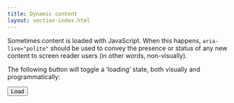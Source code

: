 ```yaml
---
title: Dynamic content
layout: section-index.html
---
```


<style>
  [id="loading"] {
    display: none;
  }
  .open {
    display: block;
  }
</style>

Sometimes content is loaded with JavaScript. When this happens, `aria-live="polite"` should be used to convey the presence or status of any new content to screen reader users (in other words, non-visually).

The following button will toggle a ‘loading’ state, both visually and programmatically:

<button id="load">Load</button>
<div id="loading" aria-live="polite" aria-busy="true">Loading</div>

<script>
    const loadButton = document.querySelector("#load");
    const loadingContent = document.querySelector("#loading");
    loadButton.addEventListener("click", () => {
        loadingContent.classList.toggle("open");
    });
</script>
